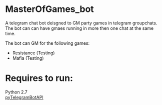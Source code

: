# MasterOfGames_bot
A telegram chat bot deisgned to GM party games in telegram groupchats. 
The bot can can have gmaes running in more then one chat at the same time.  

The bot can GM for the following games:    
- Resistance (Testing)
- Mafia (Testing)

# Requires to run:    
Python 2.7   
[pyTelegramBotAPI](https://github.com/eternnoir/pyTelegramBotAPI)   